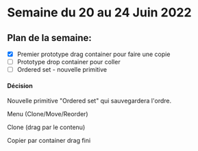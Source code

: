# Semaine du 20 au 24 Juin 2022

## Plan de la semaine:
- [x] Premier prototype drag container pour faire une copie
- [ ] Prototype drop container pour coller
- [ ] Ordered set - nouvelle primitive

#### Décision

Nouvelle primitive "Ordered set" qui sauvegardera l'ordre.

Menu (Clone/Move/Reorder)

Clone (drag par le contenu)

Copier par container drag fini
